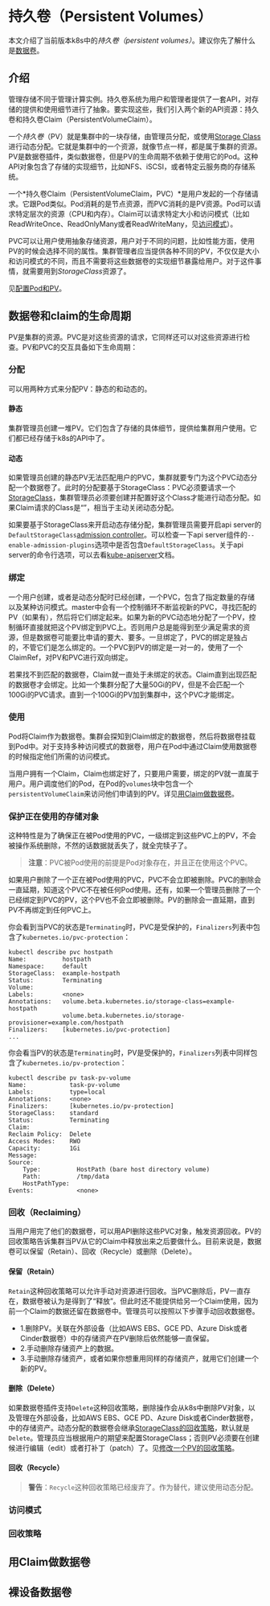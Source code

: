 # 持久卷（Persistent Volumes）

本文介绍了当前版本k8s中的*持久卷（persistent volumes）*。建议你先了解什么是[数据卷](数据卷.md)。

## 介绍

管理存储不同于管理计算实例。持久卷系统为用户和管理者提供了一套API，对存储的提供和使用细节进行了抽象。要实现这些，我们引入两个新的API资源：持久卷和持久卷Claim（PersistentVolumeClaim）。

一个*持久卷*（PV）就是集群中的一块存储，由管理员分配，或使用[Storage Class](Storage%20Class.md)进行动态分配。它就是集群中的一个资源，就像节点一样，都是属于集群的资源。PV是数据卷插件，类似数据卷，但是PV的生命周期不依赖于使用它的Pod。这种API对象包含了存储的实现细节，比如NFS、iSCSI，或者特定云服务商的存储系统。

一个*持久卷Claim（PersistentVolumeClaim，PVC）*是用户发起的一个存储请求。它跟Pod类似。Pod消耗的是节点资源，而PVC消耗的是PV资源。Pod可以请求特定层次的资源（CPU和内存）。Claim可以请求特定大小和访问模式（比如ReadWriteOnce、ReadOnlyMany或者ReadWriteMany，见[访问模式](#访问模式)）。

PVC可以让用户使用抽象存储资源，用户对于不同的问题，比如性能方面，使用PV的时候会选择不同的属性。集群管理者应当提供各种不同的PV，不仅仅是大小和访问模式的不同，而且不需要将这些数据卷的实现细节暴露给用户。对于这件事情，就需要用到*StorageClass*资源了。

见[配置Pod和PV](https://kubernetes.io/docs/tasks/configure-pod-container/configure-persistent-volume-storage/)。

## 数据卷和claim的生命周期

PV是集群的资源。PVC是对这些资源的请求，它同样还可以对这些资源进行检查。PV和PVC的交互具备如下生命周期：

### 分配

可以用两种方式来分配PV：静态的和动态的。

#### 静态

集群管理员创建一堆PV。它们包含了存储的具体细节，提供给集群用户使用。它们都已经存储于k8s的API中了。

#### 动态

如果管理员创建的静态PV无法匹配用户的PVC，集群就要专门为这个PVC动态分配一个数据卷了。此时的分配要基于StorageClass：PVC必须要请求一个[StorageClass](Storage%20Class.md)，集群管理员必须要创建并配置好这个Class才能进行动态分配。如果Claim请求的Class是“”，相当于主动关闭动态分配。

如果要基于StorageClass来开启动态存储分配，集群管理员需要开启api server的`DefaultStorageClass`[admission controller](https://kubernetes.io/docs/reference/access-authn-authz/admission-controllers/#defaultstorageclass)。可以检查一下api server组件的`--enable-admission-plugins`选项中是否包含`DefaultStorageClass`。关于api server的命令行选项，可以去看[kube-apiserver](https://kubernetes.io/docs/reference/command-line-tools-reference/kube-apiserver/)文档。

### 绑定

一个用户创建，或者是动态分配时已经创建，一个PVC，包含了指定数量的存储以及某种访问模式。master中会有一个控制循环不断监视新的PVC，寻找匹配的PV（如果有），然后将它们绑定起来。如果为新的PVC动态地分配了一个PV，控制循环直接就把这个PV绑定到PVC上。否则用户总是能得到至少满足需求的资源，但是数据卷可能要比申请的要大、要多。一旦绑定了，PVC的绑定是独占的，不管它们是怎么绑定的。一个PVC到PV的绑定是一对一的，使用了一个ClaimRef，对PV和PVC进行双向绑定。

若果找不到匹配的数据卷，Claim就一直处于未绑定的状态。Claim直到出现匹配的数据卷才会绑定。比如一个集群分配了大量50Gi的PV，但是不会匹配一个100Gi的PVC请求。直到一个100Gi的PV加到集群中，这个PVC才能绑定。

### 使用

Pod将Claim作为数据卷。集群会探知到Claim绑定的数据卷，然后将数据卷挂载到Pod中。对于支持多种访问模式的数据卷，用户在Pod中通过Claim使用数据卷的时候指定他们所需的访问模式。

当用户拥有一个Claim，Claim也绑定好了，只要用户需要，绑定的PV就一直属于用户。用户调度他们的Pod，在Pod的`volumes`块中包含一个`persistentVolumeClaim`来访问他们申请到的PV。详见[用Claim做数据卷](#用Claim做数据卷)。

### 保护正在使用的存储对象

这种特性是为了确保正在被Pod使用的PVC，一级绑定到这些PVC上的PV，不会被操作系统删除，不然的话数据就丢失了，就全完犊子了。

>**注意**：PVC被Pod使用的前提是Pod对象存在，并且正在使用这个PVC。

如果用户删除了一个正在被Pod使用的PVC，PVC不会立即被删除。PVC的删除会一直延期，知道这个PVC不在被任何Pod使用。还有，如果一个管理员删除了一个已经绑定到PVC的PV，这个PV也不会立即被删除。PV的删除会一直延期，直到PV不再绑定到任何PVC上。

你会看到当PVC的状态是`Terminating`时，PVC是受保护的，`Finalizers`列表中包含了`kubernetes.io/pvc-protection`：

```text
kubectl describe pvc hostpath
Name:          hostpath
Namespace:     default
StorageClass:  example-hostpath
Status:        Terminating
Volume:
Labels:        <none>
Annotations:   volume.beta.kubernetes.io/storage-class=example-hostpath
               volume.beta.kubernetes.io/storage-provisioner=example.com/hostpath
Finalizers:    [kubernetes.io/pvc-protection]
...
```

你会看当PV的状态是`Terminating`时，PV是受保护的，`Finalizers`列表中同样包含了`kubernetes.io/pv-protection`：

```text
kubectl describe pv task-pv-volume
Name:            task-pv-volume
Labels:          type=local
Annotations:     <none>
Finalizers:      [kubernetes.io/pv-protection]
StorageClass:    standard
Status:          Terminating
Claim:
Reclaim Policy:  Delete
Access Modes:    RWO
Capacity:        1Gi
Message:
Source:
    Type:          HostPath (bare host directory volume)
    Path:          /tmp/data
    HostPathType:
Events:            <none>
```

### 回收（Reclaiming）

当用户用完了他们的数据卷，可以用API删除这些PVC对象，触发资源回收。PV的回收策略告诉集群当PV从它的Claim中释放出来之后要做什么。目前来说是，数据卷可以保留（Retain）、回收（Recycle）或删除（Delete）。

#### 保留（Retain）

`Retain`这种回收策略可以允许手动对资源进行回收。当PVC删除后，PV一直存在，数据卷被认为是得到了“释放”。但此时还不能提供给另一个Claim使用，因为前一个Claim的数据还留在数据卷中。管理员可以按照以下步骤手动回收数据卷。

- 1.删除PV。关联在外部设备（比如AWS EBS、GCE PD、Azure Disk或者Cinder数据卷）中的存储资产在PV删除后依然能够一直保留。
- 2.手动删除存储资产上的数据。
- 3.手动删除存储资产，或者如果你想重用同样的存储资产，就用它们创建一个新的PV。

#### 删除（Delete）

如果数据卷插件支持`Delete`这种回收策略，删除操作会从k8s中删除PV对象，以及管理在外部设备，比如AWS EBS、GCE PD、Azure Disk或者Cinder数据卷，中的存储资产。动态分配的数据卷会继承[StorageClass的回收策略]()，默认就是`Delete`。管理员应当根据用户的期望来配置StorageClass；否则PV必须要在创建候进行编辑（edit）或者打补丁（patch）了。见[修改一个PV的回收策略](https://kubernetes.io/docs/tasks/administer-cluster/change-pv-reclaim-policy/)。

#### 回收（Recycle）

>**警告**：`Recycle`这种回收策略已经废弃了。作为替代，建议使用动态分配。

### 访问模式

### 回收策略

## 用Claim做数据卷

## 裸设备数据卷